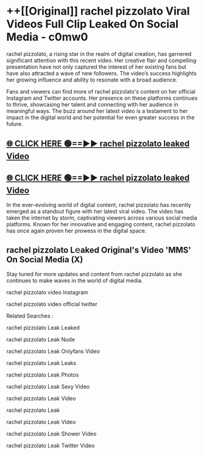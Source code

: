 # ++[[Original]] rachel pizzolato Viral Videos Full Clip Leaked On Social Media - c0mw0<br>

rachel pizzolato, a rising star in the realm of digital creation, has garnered significant attention with this recent video. Her creative flair and compelling presentation have not only captured the interest of her existing fans but have also attracted a wave of new followers. The video’s success highlights her growing influence and ability to resonate with a broad audience.

Fans and viewers can find more of rachel pizzolato's content on her official Instagram and Twitter accounts. Her presence on these platforms continues to thrive, showcasing her talent and connecting with her audience in meaningful ways. The buzz around her latest video is a testament to her impact in the digital world and her potential for even greater success in the future.


## [🌐 CLICK HERE 🟢==►► rachel pizzolato leaked Video ](https://onlyclips.site?title=rachel_pizzolato&ref=git)

## [🌐 CLICK HERE 🟢==►► rachel pizzolato leaked Video ](https://onlyclips.site?title=rachel_pizzolato&ref=git)


In the ever-evolving world of digital content, rachel pizzolato has recently emerged as a standout figure with her latest viral video. The video has taken the internet by storm, captivating viewers across various social media platforms. Known for her innovative and engaging content, rachel pizzolato has once again proven her prowess in the digital space.



## rachel pizzolato L𝚎aked Original's Video 'MMS' On Social Media (X)


Stay tuned for more updates and content from rachel pizzolato as she continues to make waves in the world of digital media.

rachel pizzolato video Instagram

rachel pizzolato video official twitter


Related Searches :

rachel pizzolato Leak Leaked

rachel pizzolato Leak Nude

rachel pizzolato Leak Onlyfans Video

rachel pizzolato Leak Leaks

rachel pizzolato Leak Photos

rachel pizzolato Leak Sexy Video

rachel pizzolato Leak Video

rachel pizzolato Leak

rachel pizzolato Leak Video

rachel pizzolato Leak Shower Video

rachel pizzolato Leak Twitter Video

